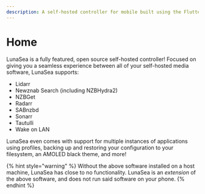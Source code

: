```yaml
---
description: A self-hosted controller for mobile built using the Flutter framework
---
```


# Home

LunaSea is a fully featured, open source self-hosted controller! Focused on giving you a seamless experience between all of your self-hosted media software, LunaSea supports:

* Lidarr
* Newznab Search \(including NZBHydra2\)
* NZBGet
* Radarr
* SABnzbd
* Sonarr
* Tautulli
* Wake on LAN

LunaSea even comes with support for multiple instances of applications using profiles, backing up and restoring your configuration to your filesystem, an AMOLED black theme, and more!

{% hint style="warning" %}
Without the above software installed on a host machine, LunaSea has close to no functionality. LunaSea is an _extension_ of the above software, and does not run said software on your phone.
{% endhint %}

